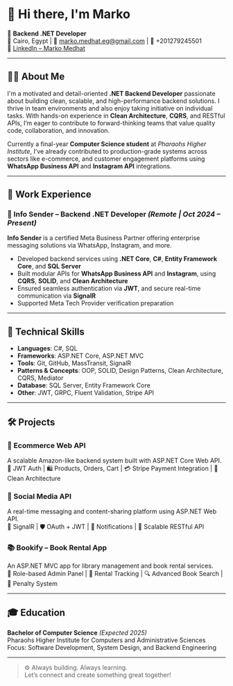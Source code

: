# 👋 Hi there, I'm Marko

🎯 **Backend .NET Developer**  
📍 Cairo, Egypt | 📧 marko.medhat.eg@gmail.com | 📱 +201279245501  
🔗 [LinkedIn – Marko Medhat](https://www.linkedin.com/in/marko-medhat)

---

## 👨‍💻 About Me

I'm a motivated and detail-oriented **.NET Backend Developer** passionate about building clean, scalable, and high-performance backend solutions. I thrive in team environments and also enjoy taking initiative on individual tasks. With hands-on experience in **Clean Architecture**, **CQRS**, and RESTful APIs, I’m eager to contribute to forward-thinking teams that value quality code, collaboration, and innovation.

Currently a final-year **Computer Science student** at *Pharaohs Higher Institute*, I’ve already contributed to production-grade systems across sectors like e-commerce,  and customer engagement platforms using **WhatsApp Business API** and **Instagram API** integrations.

---

## 💼 Work Experience

### 📌 Info Sender – Backend .NET Developer *(Remote | Oct 2024 – Present)*  
**Info Sender** is a certified Meta Business Partner offering enterprise messaging solutions via WhatsApp, Instagram, and more.  
- Developed backend services using **.NET Core**, **C#**, **Entity Framework Core**, and **SQL Server**  
- Built modular APIs for **WhatsApp Business API** and **Instagram**, using **CQRS**, **SOLID**, and **Clean Architecture**  
- Ensured seamless authentication via **JWT**, and secure real-time communication via **SignalR**  
- Supported Meta Tech Provider verification preparation

---

## 🧠 Technical Skills

- **Languages**: C#, SQL  
- **Frameworks**: ASP.NET Core, ASP.NET MVC  
- **Tools**: Git, GitHub, MassTransit, SignalR  
- **Patterns & Concepts**: OOP, SOLID, Design Patterns, Clean Architecture, CQRS, Mediator  
- **Database**: SQL Server, Entity Framework Core  
- **Other**: JWT, GRPC, Fluent Validation, Stripe API

---

## 🛠️ Projects

### 🛒 Ecommerce Web API  
A scalable Amazon-like backend system built with ASP.NET Core Web API.  
🔐 JWT Auth | 🛍️ Products, Orders, Cart | 💳 Stripe Payment Integration | 🧱 Clean Architecture

### 📱 Social Media API  
A real-time messaging and content-sharing platform using ASP.NET Web API.  
💬 SignalR | 🛡️ OAuth + JWT | 📡 Notifications | 📂 Scalable RESTful API

### 📚 Bookify – Book Rental App  
An ASP.NET MVC app for library management and book rental services.  
📖 Role-based Admin Panel | 📅 Rental Tracking | 🔍 Advanced Book Search | 💸 Penalty System

---

## 🎓 Education

**Bachelor of Computer Science** *(Expected 2025)*  
Pharaohs Higher Institute for Computers and Administrative Sciences  
Focus: Software Development, System Design, and Backend Engineering

---

> ⚙️ Always building. Always learning.  
> Let’s connect and create something great together!


